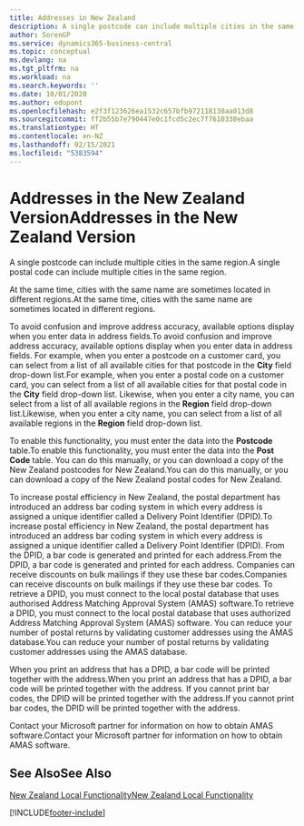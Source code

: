 ```yaml
---
title: Addresses in New Zealand
description: A single postcode can include multiple cities in the same region.
author: SorenGP
ms.service: dynamics365-business-central
ms.topic: conceptual
ms.devlang: na
ms.tgt_pltfrm: na
ms.workload: na
ms.search.keywords: ''
ms.date: 10/01/2020
ms.author: edupont
ms.openlocfilehash: e2f3f123626ea1532c657bfb972118130aa013d8
ms.sourcegitcommit: ff2b55b7e790447e0c1fcd5c2ec7f7610338ebaa
ms.translationtype: HT
ms.contentlocale: en-NZ
ms.lasthandoff: 02/15/2021
ms.locfileid: "5383594"
---
```

# <a name="addresses-in-the-new-zealand-version"></a><span data-ttu-id="572e3-103">Addresses in the New Zealand Version</span><span class="sxs-lookup"><span data-stu-id="572e3-103">Addresses in the New Zealand Version</span></span>

<span data-ttu-id="572e3-104">A single postcode can include multiple cities in the same region.</span><span class="sxs-lookup"><span data-stu-id="572e3-104">A single postal code can include multiple cities in the same region.</span></span>  

<span data-ttu-id="572e3-105">At the same time, cities with the same name are sometimes located in different regions.</span><span class="sxs-lookup"><span data-stu-id="572e3-105">At the same time, cities with the same name are sometimes located in different regions.</span></span>  

<span data-ttu-id="572e3-106">To avoid confusion and improve address accuracy, available options display when you enter data in address fields.</span><span class="sxs-lookup"><span data-stu-id="572e3-106">To avoid confusion and improve address accuracy, available options display when you enter data in address fields.</span></span> <span data-ttu-id="572e3-107">For example, when you enter a postcode on a customer card, you can select from a list of all available cities for that postcode in the **City** field drop-down list.</span><span class="sxs-lookup"><span data-stu-id="572e3-107">For example, when you enter a postal code on a customer card, you can select from a list of all available cities for that postal code in the **City** field drop-down list.</span></span> <span data-ttu-id="572e3-108">Likewise, when you enter a city name, you can select from a list of all available regions in the **Region** field drop-down list.</span><span class="sxs-lookup"><span data-stu-id="572e3-108">Likewise, when you enter a city name, you can select from a list of all available regions in the **Region** field drop-down list.</span></span>  

<span data-ttu-id="572e3-109">To enable this functionality, you must enter the data into the **Postcode** table.</span><span class="sxs-lookup"><span data-stu-id="572e3-109">To enable this functionality, you must enter the data into the **Post Code** table.</span></span> <span data-ttu-id="572e3-110">You can do this manually, or you can download a copy of the New Zealand postcodes for New Zealand.</span><span class="sxs-lookup"><span data-stu-id="572e3-110">You can do this manually, or you can download a copy of the New Zealand postal codes for New Zealand.</span></span>  
  
<span data-ttu-id="572e3-111">To increase postal efficiency in New Zealand, the postal department has introduced an address bar coding system in which every address is assigned a unique identifier called a Delivery Point Identifier (DPID).</span><span class="sxs-lookup"><span data-stu-id="572e3-111">To increase postal efficiency in New Zealand, the postal department has introduced an address bar coding system in which every address is assigned a unique identifier called a Delivery Point Identifier (DPID).</span></span> <span data-ttu-id="572e3-112">From the DPID, a bar code is generated and printed for each address.</span><span class="sxs-lookup"><span data-stu-id="572e3-112">From the DPID, a bar code is generated and printed for each address.</span></span> <span data-ttu-id="572e3-113">Companies can receive discounts on bulk mailings if they use these bar codes.</span><span class="sxs-lookup"><span data-stu-id="572e3-113">Companies can receive discounts on bulk mailings if they use these bar codes.</span></span> <span data-ttu-id="572e3-114">To retrieve a DPID, you must connect to the local postal database that uses authorised Address Matching Approval System (AMAS) software.</span><span class="sxs-lookup"><span data-stu-id="572e3-114">To retrieve a DPID, you must connect to the local postal database that uses authorized Address Matching Approval System (AMAS) software.</span></span> <span data-ttu-id="572e3-115">You can reduce your number of postal returns by validating customer addresses using the AMAS database.</span><span class="sxs-lookup"><span data-stu-id="572e3-115">You can reduce your number of postal returns by validating customer addresses using the AMAS database.</span></span>  

<span data-ttu-id="572e3-116">When you print an address that has a DPID, a bar code will be printed together with the address.</span><span class="sxs-lookup"><span data-stu-id="572e3-116">When you print an address that has a DPID, a bar code will be printed together with the address.</span></span> <span data-ttu-id="572e3-117">If you cannot print bar codes, the DPID will be printed together with the address.</span><span class="sxs-lookup"><span data-stu-id="572e3-117">If you cannot print bar codes, the DPID will be printed together with the address.</span></span>  

<span data-ttu-id="572e3-118">Contact your Microsoft partner for information on how to obtain AMAS software.</span><span class="sxs-lookup"><span data-stu-id="572e3-118">Contact your Microsoft partner for information on how to obtain AMAS software.</span></span>  

## <a name="see-also"></a><span data-ttu-id="572e3-119">See Also</span><span class="sxs-lookup"><span data-stu-id="572e3-119">See Also</span></span>  
 [<span data-ttu-id="572e3-120">New Zealand Local Functionality</span><span class="sxs-lookup"><span data-stu-id="572e3-120">New Zealand Local Functionality</span></span>](new-zealand-local-functionality.md)


[!INCLUDE[footer-include](../../includes/footer-banner.md)]